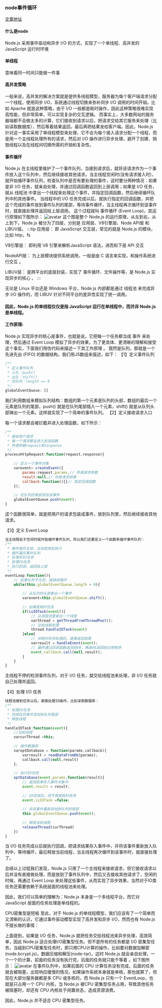 ### node事件循环
[文章地址](https://www.cnblogs.com/onepixel/p/7143769.html)
#### 什么是node
Node.js 采用事件驱动和异步 I/O 的方式，实现了一个单线程、高并发的 JavaScript 运行时环境
#### 单线程
意味着同一时间只能做一件事
#### 高并发策略
一般来说，高并发的解决方案就是提供多线程模型，服务器为每个客户端请求分配一个线程，使用同步 I/O，系统通过线程切换来弥补同步 I/O 调用的时间开销。比如 Apache 就是这种策略，由于 I/O 一般都是耗时操作，因此这种策略很难实现高性能，但非常简单，可以实现复杂的交互逻辑。
而事实上，大多数网站的服务器端都不会做太多的计算，它们接收到请求以后，把请求交给其它服务来处理（比如读取数据库），然后等着结果返回，最后再把结果发给客户端。因此，Node.js 针对这一事实采用了单线程模型来处理，它不会为每个接入请求分配一个线程，而是用一个主线程处理所有的请求，然后对 I/O 操作进行异步处理，避开了创建、销毁线程以及在线程间切换所需的开销和复杂性。
#### 事件循环
Node.js 在主线程里维护了一个事件队列，当接到请求后，就将该请求作为一个事件放入这个队列中，然后继续接收其他请求。当主线程空闲时(没有请求接入时)，就开始循环事件队列，检查队列中是否有要处理的事件，这时要分两种情况：如果是非 I/O 任务，就亲自处理，并通过回调函数返回到上层调用；如果是 I/O 任务，就从 线程池 中拿出一个线程来处理这个事件，并指定回调函数，然后继续循环队列中的其他事件。
当线程中的 I/O 任务完成以后，就执行指定的回调函数，并把这个完成的事件放到事件队列的尾部，等待事件循环，当主线程再次循环到该事件时，就直接处理并返回给上层调用。 这个过程就叫 事件循环 (Event Loop)，其运行原理如下图所示：
![avatar](/images/node/node1.png)
这个图是整个 Node.js 的运行原理，从左到右，从上到下，Node.js 被分为了四层，分别是 应用层、V8引擎层、Node API层 和 LIBUV层。
:::tip
应用层：   即 JavaScript 交互层，常见的就是 Node.js 的模块，比如 http，fs

V8引擎层：  即利用 V8 引擎来解析JavaScript 语法，进而和下层 API 交互

NodeAPI层：  为上层模块提供系统调用，一般是由 C 语言来实现，和操作系统进行交互 。

LIBUV层： 是跨平台的底层封装，实现了 事件循环、文件操作等，是 Node.js 实现异步的核心 。
:::

无论是 Linux 平台还是 Windows 平台，Node.js 内部都是通过 线程池 来完成异步 I/O 操作的，而 LIBUV 针对不同平台的差异性实现了统一调用。
#### 因此，Node.js 的单线程仅仅是指 JavaScript 运行在单线程中，而并非 Node.js 是单线程。
#### 工作原理:
Node.js 实现异步的核心是事件，也就是说，它把每一个任务都当成 事件 来处理，然后通过 Event Loop 模拟了异步的效果，为了更具体、更清晰的理解和接受这个事实，下面我们用伪代码来描述一下其工作原理 。
既然是队列，那就是一个先进先出 (FIFO) 的数据结构，我们用JS数组来描述，如下：
【1】定义事件队列
```js
/**
 * 定义事件队列
 * 入队：push()
 * 出队：shift()
 * 空队列：length == 0
 */
globalEventQueue: []
```
我们利用数组来模拟队列结构：数组的第一个元素是队列的头部，数组的最后一个元素是队列的尾部，push() 就是在队列尾部插入一个元素，shift() 就是从队列头部弹出一个元素。这样就实现了一个简单的事件队列。
【2】定义接收请求入口

每一个请求都会被拦截并进入处理函数，如下所示： 
```js
/**
 * 接收用户请求
 * 每一个请求都会进入到该函数
 * 传递参数request和response
 */
processHttpRequest:function(request,response){
     
    // 定义一个事件对象
    varevent= createEvent({
        params:request.params,// 传递请求参数
        result:null,// 存放请求结果
        callback:function(){}// 指定回调函数
    });
 
    // 在队列的尾部添加该事件  
    globalEventQueue.push(event);
}
```
这个函数很简单，就是把用户的请求包装成事件，放到队列里，然后继续接收其他请求。

【3】定义 Event Loop
```js
当主线程处于空闲时就开始循环事件队列，所以我们还要定义一个函数来循环事件队列： 
/**
 * 事件循环主体，主线程择机执行
 * 循环遍历事件队列
 * 处理非IO任务
 * 处理IO任务
 * 执行回调，返回给上层
 */
eventLoop:function(){
    // 如果队列不为空，就继续循环
    while(this.globalEventQueue.length > 0){
         
        // 从队列的头部拿出一个事件
        varevent=this.globalEventQueue.shift();
         
        // 如果是耗时任务
        if(isIOTask(event)){
            // 从线程池里拿出一个线程
            varthread = getThreadFromThreadPool();
            // 交给线程处理
            thread.handleIOTask(event)
        }else{
            // 非耗时任务处理后，直接返回结果
            varresult = handleEvent(event);
            // 最终通过回调函数返回给V8，再由V8返回给应用程序
            event.callback.call(null,result);
        }
    }
}
```
主线程不停的检测事件队列，对于 I/O 任务，就交给线程池来处理，非 I/O 任务就自己处理并返回。

【4】处理 I/O 任务
```js
线程池接到任务以后，直接处理IO操作，比如读取数据库：
/**
 * 处理IO任务
 * 完成后将事件添加到队列尾部
 * 释放线程
 */
handleIOTask:function(event){
    //当前线程
    varcurThread =this;
 
    // 操作数据库
    varoptDatabase = function(params,callback){
        varresult = readDataFromDb(params);
        callback.call(null,result)
    };
     
    // 执行IO任务
    optDatabase(event.params,function(result){
        // 返回结果存入事件对象中
        event.result = result;
 
        // IO完成后，将不再是耗时任务
        event.isIOTask =false;
         
        // 将该事件重新添加到队列的尾部
        this.globalEventQueue.push(event);
         
        // 释放当前线程
        releaseThread(curThread)
    })
}
```
当 I/O 任务完成以后就执行回调，把请求结果存入事件中，并将该事件重新放入队列中，等待循环，最后释放当前线程，当主线程再次循环到该事件时，就直接处理了。

总结以上过程我们发现，Node.js 只用了一个主线程来接收请求，但它接收请求以后并没有直接做处理，而是放到了事件队列中，然后又去接收其他请求了，空闲的时候，再通过 Event Loop 来处理这些事件，从而实现了异步效果，当然对于IO类任务还需要依赖于系统层面的线程池来处理。

因此，我们可以简单的理解为：Node.js 本身是一个多线程平台，而它对 JavaScript 层面的任务处理是单线程的。

CPU密集型是短板
至此，对于 Node.js 的单线程模型，我们应该有了一个简单而又清晰的认识，它通过事件驱动模型实现了高并发和异步 I/O，然而也有 Node.js 不擅长做的事情：

上面提到，如果是 I/O 任务，Node.js 就把任务交给线程池来异步处理，高效简单，因此 Node.js 适合处理I/O密集型任务。但不是所有的任务都是 I/O 密集型任务，当碰到CPU密集型任务时，即只用CPU计算的操作，比如要对数据加解密(node.bcrypt.js)，数据压缩和解压(node-tar)，这时 Node.js 就会亲自处理，一个一个的计算，前面的任务没有执行完，后面的任务就只能干等着 。如下图所示：
![avatar](/images/node/node2.png)
在事件队列中，如果前面的 CPU 计算任务没有完成，后面的任务就会被阻塞，出现响应缓慢的情况，如果操作系统本身就是单核，那也就算了，但现在大部分服务器都是多 CPU 或多核的，而 Node.js 只有一个 EventLoop，也就是只占用一个 CPU 内核，当 Node.js 被CPU 密集型任务占用，导致其他任务被阻塞时，却还有 CPU 内核处于闲置状态，造成资源浪费。

因此，Node.js 并不适合 CPU 密集型任务。


